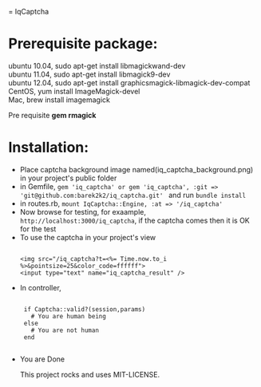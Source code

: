 = IqCaptcha

<h1>Prerequisite package:</h1>
ubuntu 10.04, sudo apt-get install libmagickwand-dev<br />
ubuntu 11.04, sudo apt-get install libmagick9-dev<br />
ubuntu 12.04, sudo apt-get install graphicsmagick-libmagick-dev-compat<br />
CentOS, yum install ImageMagick-devel<br />
Mac, brew install imagemagick<br />

Pre requisite <strong>gem rmagick</strong>

<h1>Installation:</h1>
<ul>
<li> Place captcha background image named(iq_captcha_background.png) in your project's public folder</li>
<li> in Gemfile, <code>gem 'iq_captcha' or gem 'iq_captcha', :git => 'git@github.com:barek2k2/iq_captcha.git' </code> and run <code>bundle install</code></li>
<li> in routes.rb, <code>mount IqCaptcha::Engine, :at => '/iq_captcha'</code> </li>

<li> Now browse for testing, for exaample, <code>http://localhost:3000/iq_captcha</code>, if the captcha comes then it is OK for the test</li>

<li> To use the captcha in your project's view 
<pre><code>
&lt;img src="/iq_captcha?t=<%= Time.now.to_i %>&pointsize=25&color_code=ffffff"&gt;
&lt;input type="text" name="iq_captcha_result" /&gt;
</code></pre>

<li> In controller,
 <pre><code>
 if Captcha::valid?(session,params)
   # You are human being
 else
   # You are not human
 end
 </code></pre>
<li> You are Done</li>


This project rocks and uses MIT-LICENSE.
